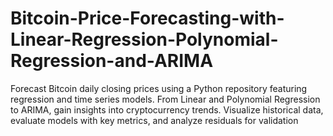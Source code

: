 # Bitcoin-Price-Forecasting-with-Linear-Regression-Polynomial-Regression-and-ARIMA
Forecast Bitcoin daily closing prices using a Python repository featuring regression and time series models. From Linear and Polynomial Regression to ARIMA, gain insights into cryptocurrency trends. Visualize historical data, evaluate models with key metrics, and analyze residuals for validation
